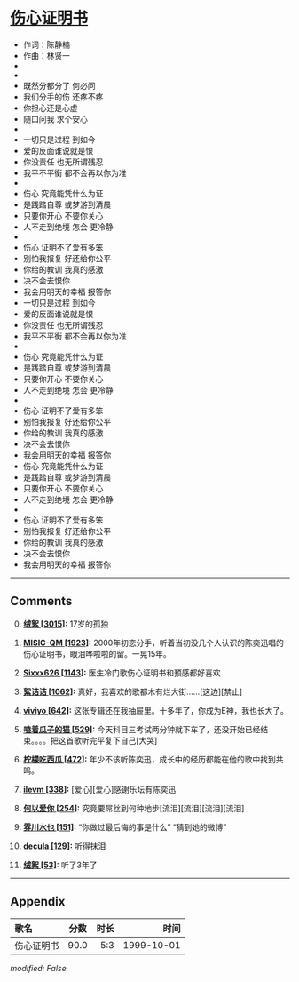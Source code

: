 # [伤心证明书](https://music.163.com/song?id=67601)

* 作词：陈静楠
* 作曲：林贤一
*
*
* 既然分都分了 何必问
* 我们分手的伤 还疼不疼
* 你担心还是心虚
* 随口问我 求个安心
* 
* 一切只是过程 到如今
* 爱的反面谁说就是恨
* 你没责任 也无所谓残忍
* 我平不平衡 都不会再以你为准
* 
* 伤心 究竟能凭什么为证
* 是践踏自尊 或梦游到清晨
* 只要你开心 不要你关心
* 人不走到绝境 怎会 更冷静
* 
* 伤心 证明不了爱有多笨
* 别怕我报复 好还给你公平
* 你给的教训 我真的感激
* 决不会去恨你
* 我会用明天的幸福 报答你
* 一切只是过程 到如今
* 爱的反面谁说就是恨
* 你没责任 也无所谓残忍
* 我平不平衡 都不会再以你为准
* 
* 伤心 究竟能凭什么为证
* 是践踏自尊 或梦游到清晨
* 只要你开心 不要你关心
* 人不走到绝境 怎会 更冷静
* 
* 伤心 证明不了爱有多笨
* 别怕我报复 好还给你公平
* 你给的教训 我真的感激
* 决不会去恨你
* 我会用明天的幸福 报答你
* 伤心 究竟能凭什么为证
* 是践踏自尊 或梦游到清晨
* 只要你开心 不要你关心
* 人不走到绝境 怎会 更冷静
* 
* 伤心 证明不了爱有多笨
* 别怕我报复 好还给你公平
* 你给的教训 我真的感激
* 决不会去恨你
* 我会用明天的幸福 报答你


---

## Comments
0. **[绒絮 \[3015\]](https://music.163.com/#/user/home?id=49858756):** 17岁的孤独

1. **[MISIC-QM \[1923\]](https://music.163.com/#/user/home?id=64910091):** 2000年初恋分手，听着当初没几个人认识的陈奕迅唱的伤心证明书，眼泪哗啦啦的留。一晃15年。

2. **[Sixxx626 \[1143\]](https://music.163.com/#/user/home?id=104401289):** 医生冷门歌伤心证明书和预感都好喜欢

3. **[絮诘诘 \[1062\]](https://music.163.com/#/user/home?id=81043374):** 真好，我喜欢的歌都木有烂大街……[这边][禁止]

4. **[viviyo \[642\]](https://music.163.com/#/user/home?id=1181062):** 这张专辑还在我抽屉里。十多年了，你成为E神，我也长大了。

5. **[嗑着瓜子的猫 \[529\]](https://music.163.com/#/user/home?id=35280836):** 今天科目三考试两分钟就下车了，还没开始已经结束。。。。把这首歌听完平复下自己[大哭]

6. **[柠檬吃西瓜 \[472\]](https://music.163.com/#/user/home?id=67394534):** 年少不该听陈奕迅，成长中的经历都能在他的歌中找到共鸣。

7. **[ilevm \[338\]](https://music.163.com/#/user/home?id=82979772):** [爱心][爱心]感谢乐坛有陈奕迅

8. **[何以爱你 \[254\]](https://music.163.com/#/user/home?id=15333743):** 究竟要屌丝到何种地步[流泪][流泪][流泪][流泪]

9. **[雰川水也 \[151\]](https://music.163.com/#/user/home?id=739256):** “你做过最后悔的事是什么”“猜到她的微博”

10. **[decula \[129\]](https://music.163.com/#/user/home?id=66996442):** 听得抹泪

11. **[绒絮 \[53\]](https://music.163.com/#/user/home?id=49858756):**  听了3年了



---

## Appendix

|歌名|分数|时长|时间|
|:---|:---:|---:|---:|
|伤心证明书|90.0|5:3|1999-10-01

*modified: False*